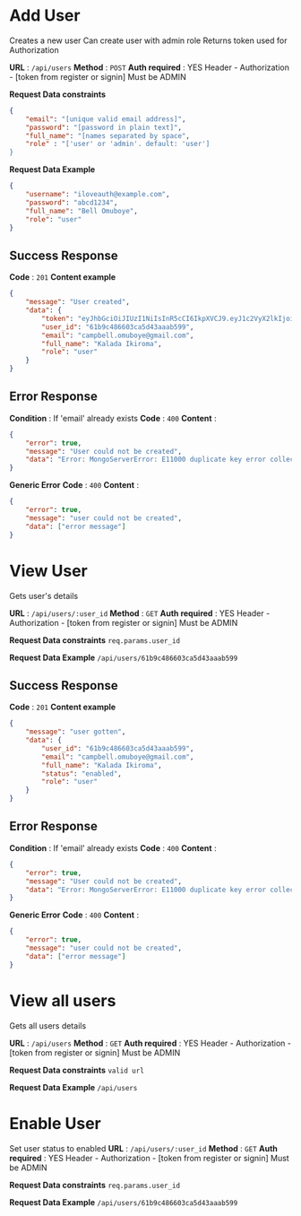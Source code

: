 # Add User

Creates a new user
Can create user with admin role
Returns token used for Authorization

**URL** : `/api/users`
**Method** : `POST`
**Auth required** : YES
    Header - Authorization - [token from register or signin]
    Must be ADMIN

**Request Data constraints**
```json
{
    "email": "[unique valid email address]",
    "password": "[password in plain text]",
    "full_name": "[names separated by space",
    "role" : "['user' or 'admin'. default: 'user']
}
```

**Request Data Example**
```json
{
    "username": "iloveauth@example.com",
    "password": "abcd1234",
    "full_name": "Bell Omuboye",
    "role": "user"
}
```

## Success Response
**Code** : `201`
**Content example**
```json
{
    "message": "User created",
    "data": {
        "token": "eyJhbGciOiJIUzI1NiIsInR5cCI6IkpXVCJ9.eyJ1c2VyX2lkIjoiNjFiOWM0ODY2MDNjYTVkNDNhYWFiNTk5IiwiaWF0IjoxNjM5NTY0NDIyLCJleHAiOjE2Mzk1NjUwMjJ9.s0EbjdAnDXffz3_X3GplsGalTbYolCxkJBiREYabjbA",
        "user_id": "61b9c486603ca5d43aaab599",
        "email": "campbell.omuboye@gmail.com",
        "full_name": "Kalada Ikiroma",
        "role": "user"
    }
}
```

## Error Response

**Condition** : If 'email' already exists
**Code** : `400`
**Content** :
```json
{
    "error": true,
    "message": "User could not be created",
    "data": "Error: MongoServerError: E11000 duplicate key error collection: l21-standardization.users index: email_1 dup key: { email: \"campbel.omuboye@gmail.com\" }"
}
```

**Generic Error**
**Code** : `400`
**Content** :
```json
{
    "error": true,
    "message": "user could not be created",
    "data": ["error message"]
}
```


# View User

Gets user's details

**URL** : `/api/users/:user_id`
**Method** : `GET`
**Auth required** : YES
    Header - Authorization - [token from register or signin]
    Must be ADMIN

**Request Data constraints**
`req.params.user_id`

**Request Data Example**
`/api/users/61b9c486603ca5d43aaab599`


## Success Response
**Code** : `201`
**Content example**
```json
{
    "message": "user gotten",
    "data": {
        "user_id": "61b9c486603ca5d43aaab599",
        "email": "campbell.omuboye@gmail.com",
        "full_name": "Kalada Ikiroma",
        "status": "enabled",
        "role": "user"
    }
}
```

## Error Response

**Condition** : If 'email' already exists
**Code** : `400`
**Content** :
```json
{
    "error": true,
    "message": "User could not be created",
    "data": "Error: MongoServerError: E11000 duplicate key error collection: l21-standardization.users index: email_1 dup key: { email: \"campbel.omuboye@gmail.com\" }"
}
```

**Generic Error**
**Code** : `400`
**Content** :
```json
{
    "error": true,
    "message": "user could not be created",
    "data": ["error message"]
}
```

# View all users
Gets all users details

**URL** : `/api/users`
**Method** : `GET`
**Auth required** : YES
    Header - Authorization - [token from register or signin]
    Must be ADMIN

**Request Data constraints**
`valid url`

**Request Data Example**
`/api/users`


# Enable User

Set user status to enabled
**URL** : `/api/users/:user_id`
**Method** : `GET`
**Auth required** : YES
    Header - Authorization - [token from register or signin]
    Must be ADMIN

**Request Data constraints**
`req.params.user_id`

**Request Data Example**
`/api/users/61b9c486603ca5d43aaab599`